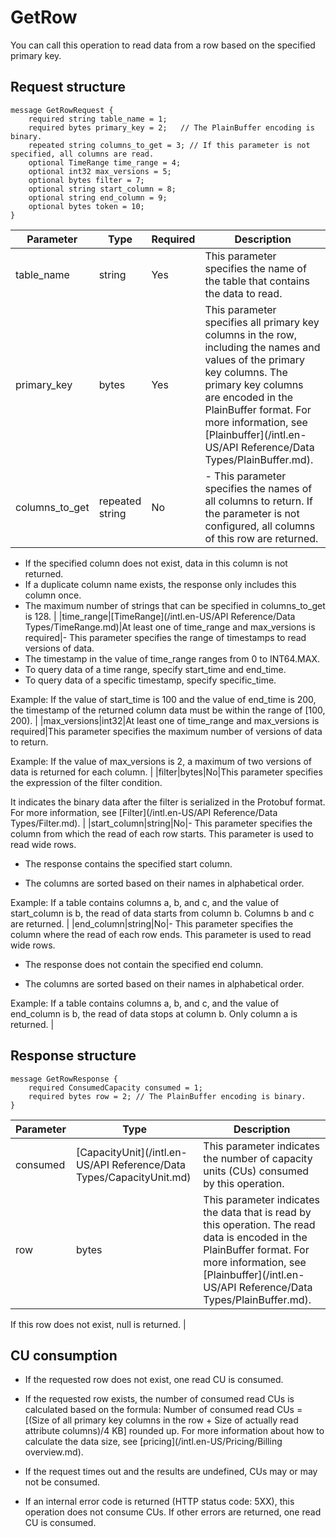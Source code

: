 # GetRow

You can call this operation to read data from a row based on the specified primary key.

## Request structure

```
message GetRowRequest {
    required string table_name = 1;
    required bytes primary_key = 2;   // The PlainBuffer encoding is binary.
    repeated string columns_to_get = 3; // If this parameter is not specified, all columns are read.
    optional TimeRange time_range = 4;
    optional int32 max_versions = 5;
    optional bytes filter = 7;
    optional string start_column = 8;
    optional string end_column = 9;
    optional bytes token = 10;
}
```

|Parameter|Type|Required|Description|
|---------|----|--------|-----------|
|table\_name|string|Yes|This parameter specifies the name of the table that contains the data to read.|
|primary\_key|bytes|Yes|This parameter specifies all primary key columns in the row, including the names and values of the primary key columns. The primary key columns are encoded in the PlainBuffer format. For more information, see [Plainbuffer](/intl.en-US/API Reference/Data Types/PlainBuffer.md).|
|columns\_to\_get|repeated string|No|-   This parameter specifies the names of all columns to return. If the parameter is not configured, all columns of this row are returned.
-   If the specified column does not exist, data in this column is not returned.
-   If a duplicate column name exists, the response only includes this column once.
-   The maximum number of strings that can be specified in columns\_to\_get is 128. |
|time\_range|[TimeRange](/intl.en-US/API Reference/Data Types/TimeRange.md)|At least one of time\_range and max\_versions is required|-   This parameter specifies the range of timestamps to read versions of data.
-   The timestamp in the value of time\_range ranges from 0 to INT64.MAX.
-   To query data of a time range, specify start\_time and end\_time.
-   To query data of a specific timestamp, specify specific\_time.

 Example: If the value of start\_time is 100 and the value of end\_time is 200, the timestamp of the returned column data must be within the range of \[100, 200\). |
|max\_versions|int32|At least one of time\_range and max\_versions is required|This parameter specifies the maximum number of versions of data to return.

 Example: If the value of max\_versions is 2, a maximum of two versions of data is returned for each column. |
|filter|bytes|No|This parameter specifies the expression of the filter condition.

 It indicates the binary data after the filter is serialized in the Protobuf format. For more information, see [Filter](/intl.en-US/API Reference/Data Types/Filter.md). |
|start\_column|string|No|-   This parameter specifies the column from which the read of each row starts. This parameter is used to read wide rows.

-   The response contains the specified start column.

-   The columns are sorted based on their names in alphabetical order.


 Example: If a table contains columns a, b, and c, and the value of start\_column is b, the read of data starts from column b. Columns b and c are returned. |
|end\_column|string|No|-   This parameter specifies the column where the read of each row ends. This parameter is used to read wide rows.

-   The response does not contain the specified end column.

-   The columns are sorted based on their names in alphabetical order.


 Example: If a table contains columns a, b, and c, and the value of end\_column is b, the read of data stops at column b. Only column a is returned. |

## Response structure

```
message GetRowResponse {
    required ConsumedCapacity consumed = 1;
    required bytes row = 2; // The PlainBuffer encoding is binary.
}
```

|Parameter|Type|Description|
|---------|----|-----------|
|consumed|[CapacityUnit](/intl.en-US/API Reference/Data Types/CapacityUnit.md)|This parameter indicates the number of capacity units \(CUs\) consumed by this operation. |
|row|bytes|This parameter indicates the data that is read by this operation. The read data is encoded in the PlainBuffer format. For more information, see [Plainbuffer](/intl.en-US/API Reference/Data Types/PlainBuffer.md).

 If this row does not exist, null is returned. |

## CU consumption

-   If the requested row does not exist, one read CU is consumed.

-   If the requested row exists, the number of consumed read CUs is calculated based on the formula: Number of consumed read CUs = \[\(Size of all primary key columns in the row + Size of actually read attribute columns\)/4 KB\] rounded up. For more information about how to calculate the data size, see [pricing](/intl.en-US/Pricing/Billing overview.md).

-   If the request times out and the results are undefined, CUs may or may not be consumed.

-   If an internal error code is returned \(HTTP status code: 5XX\), this operation does not consume CUs. If other errors are returned, one read CU is consumed.


